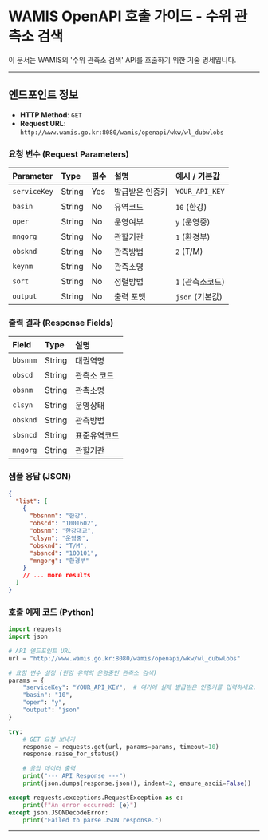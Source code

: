 
# WAMIS OpenAPI 호출 가이드 - 수위 관측소 검색

이 문서는 WAMIS의 '수위 관측소 검색' API를 호출하기 위한 기술 명세입니다.

---

## 엔드포인트 정보

- **HTTP Method**: `GET`
- **Request URL**: `http://www.wamis.go.kr:8080/wamis/openapi/wkw/wl_dubwlobs`

### 요청 변수 (Request Parameters)

| Parameter  | Type   | 필수 | 설명         | 예시 / 기본값 |
| :--------- | :----- | :--- | :----------- | :------------ |
| `serviceKey` | String | Yes  | 발급받은 인증키 | `YOUR_API_KEY` |
| `basin`    | String | No   | 유역코드     | `10` (한강)   |
| `oper`     | String | No   | 운영여부     | `y` (운영중)  |
| `mngorg`   | String | No   | 관할기관     | `1` (환경부)  |
| `obsknd`   | String | No   | 관측방법     | `2` (T/M)     |
| `keynm`    | String | No   | 관측소명     |               |
| `sort`     | String | No   | 정렬방법     | `1` (관측소코드) |
| `output`   | String | No   | 출력 포맷    | `json` (기본값) |

### 출력 결과 (Response Fields)

| Field    | Type   | 설명           |
| :------- | :----- | :------------- |
| `bbsnnm` | String | 대권역명       |
| `obscd`  | String | 관측소 코드    |
| `obsnm`  | String | 관측소명       |
| `clsyn`  | String | 운영상태       |
| `obsknd` | String | 관측방법       |
| `sbsncd` | String | 표준유역코드   |
| `mngorg` | String | 관할기관       |

### 샘플 응답 (JSON)

```json
{
  "list": [
    {
      "bbsnnm": "한강",
      "obscd": "1001602",
      "obsnm": "한강대교",
      "clsyn": "운영중",
      "obsknd": "T/M",
      "sbsncd": "100101",
      "mngorg": "환경부"
    }
    // ... more results
  ]
}
```

### 호출 예제 코드 (Python)

```python
import requests
import json

# API 엔드포인트 URL
url = "http://www.wamis.go.kr:8080/wamis/openapi/wkw/wl_dubwlobs"

# 요청 변수 설정 (한강 유역의 운영중인 관측소 검색)
params = {
    "serviceKey": "YOUR_API_KEY",  # 여기에 실제 발급받은 인증키를 입력하세요.
    "basin": "10",
    "oper": "y",
    "output": "json"
}

try:
    # GET 요청 보내기
    response = requests.get(url, params=params, timeout=10)
    response.raise_for_status()

    # 응답 데이터 출력
    print("--- API Response ---")
    print(json.dumps(response.json(), indent=2, ensure_ascii=False))

except requests.exceptions.RequestException as e:
    print(f"An error occurred: {e}")
except json.JSONDecodeError:
    print("Failed to parse JSON response.")

```

---
